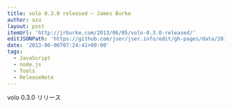 ```yaml
---
title: volo 0.3.0 released ~ James Burke
author: azu
layout: post
itemUrl: 'http://jrburke.com/2013/06/05/volo-0.3.0-released/'
editJSONPath: 'https://github.com/jser/jser.info/edit/gh-pages/data/2013/06/index.json'
date: '2013-06-06T07:24:41+00:00'
tags:
  - JavaScript
  - node.js
  - Tools
  - ReleaseNote
---
```

volo 0.3.0 リリース
